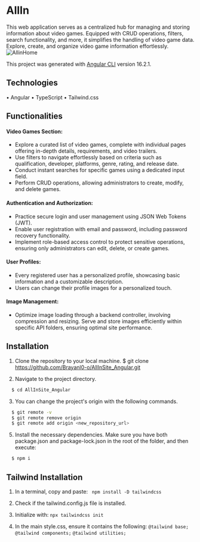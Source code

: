 # AllIn
This web application serves as a centralized hub for managing and storing information about video games. Equipped with CRUD operations, filters, search functionality, and more, it simplifies the handling of video game data.
Explore, create, and organize video game information effortlessly.
![AllinHome](https://github.com/Brayanl0-o/AllInSite_Angular/assets/107898232/7524ae27-652f-4c3a-8028-6d326cdf1421)

This project was generated with [Angular CLI](https://github.com/angular/angular-cli) version 16.2.1.


## Technologies
• Angular   • TypeScript   • Tailwind.css

## Functionalities

#### Video Games Section:
  - Explore a curated list of video games, complete with individual pages offering in-depth details, requirements, and video trailers.
  - Use filters to navigate effortlessly based on criteria such as qualification, developer, platforms, genre, rating, and release date.
  - Conduct instant searches for specific games using a dedicated input field.
  - Perform CRUD operations, allowing administrators to create, modify, and delete games.

#### Authentication and Authorization:
  - Practice secure login and user management using JSON Web Tokens (JWT).
  - Enable user registration with email and password, including password recovery functionality.
  - Implement role-based access control to protect sensitive operations, ensuring only administrators can edit, delete, or create games.

#### User Profiles:
  - Every registered user has a personalized profile, showcasing basic information and a customizable description.
  - Users can change their profile images for a personalized touch.

#### Image Management:
  - Optimize image loading through a backend controller, involving compression and resizing.
Serve and store images efficiently within specific API folders, ensuring optimal site performance.

## Installation
1. Clone the repository to your local machine.
  $ git clone https://github.com/Brayanl0-o/AllInSite_Angular.git

2. Navigate to the project directory.
```bash
  $ cd AllInSite_Angular
```

3. You can change the project's origin with the following commands.
```bash
  $ git remote -v
  $ git remote remove origin
  $ git remote add origin <new_repository_url>
```
5. Install the necessary dependencies. Make sure you have both package.json and package-lock.json in the root of the folder, and then execute:
```bash
  $ npm i
```
## Tailwind Installation
1. In a terminal, copy and paste: ` npm install -D tailwindcss`
   
2. Check if the tailwind.config.js file is installed.
3. Initialize with: `npx tailwindcss init`
4. In the main style.css, ensure it contains the following:
  `@tailwind base; `
  `@tailwind components;`
  `@tailwind utilities;`
  
  

